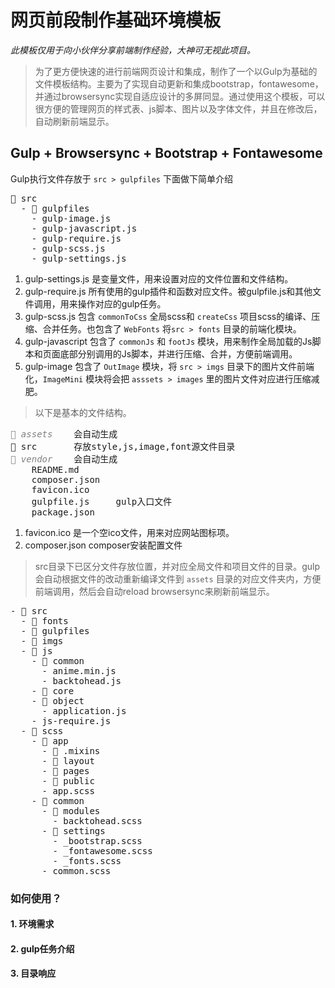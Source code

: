 
# 网页前段制作基础环境模板

<i> 此模板仅用于向小伙伴分享前端制作经验，大神可无视此项目。</i>

> 为了更方便快速的进行前端网页设计和集成，制作了一个以Gulp为基础的文件模板结构。主要为了实现自动更新和集成bootstrap，fontawesome，并通过browsersync实现自适应设计的多屏同显。通过使用这个模板，可以很方便的管理网页的样式表、js脚本、图片以及字体文件，并且在修改后，自动刷新前端显示。


## Gulp + Browsersync + Bootstrap + Fontawesome

Gulp执行文件存放于 ``` src > gulpfiles ``` 下面做下简单介绍

<pre>
📂 src 
  - 📂 gulpfiles
    - gulp-image.js
    - gulp-javascript.js
    - gulp-require.js
    - gulp-scss.js
    - gulp-settings.js
</pre>

1. gulp-settings.js 是变量文件，用来设置对应的文件位置和文件结构。
2. gulp-require.js 所有使用的gulp插件和函数对应文件。被gulpfile.js和其他文件调用，用来操作对应的gulp任务。
3. gulp-scss.js 包含 ```commonToCss``` 全局scss和 ```createCss``` 项目scss的编译、压缩、合并任务。也包含了 ``` WebFonts ``` 将``` src > fonts ``` 目录的前端化模块。
4. gulp-javascript 包含了 ```commonJs``` 和 ```footJs``` 模块，用来制作全局加载的Js脚本和页面底部分别调用的Js脚本，并进行压缩、合并，方便前端调用。
5. gulp-image 包含了 ``` OutImage ``` 模块，将 ``` src > imgs ``` 目录下的图片文件前端化，``` ImageMini ``` 模块将会把 ``` asssets > images ``` 里的图片文件对应进行压缩减肥。



> 以下是基本的文件结构。

<PRE>
<i style="color:gray;">📂 assets</i>    会自动生成
📂 src       存放style,js,image,font源文件目录
<i style="color:gray;">📂 vendor</i>    会自动生成
    README.md
    composer.json
    favicon.ico
    gulpfile.js     gulp入口文件
    package.json
</PRE>

1. favicon.ico 是一个空ico文件，用来对应网站图标项。
2. composer.json composer安装配置文件

> src目录下已区分文件存放位置，并对应全局文件和项目文件的目录。gulp会自动根据文件的改动重新编译文件到 ``` assets ``` 目录的对应文件夹内，方便前端调用，然后会自动reload browsersync来刷新前端显示。

<pre>
- 📂 src
  - 📂 fonts
  - 📂 gulpfiles
  - 📂 imgs
  - 📂 js
    - 📂 common
      - anime.min.js
      - backtohead.js
    - 📂 core
    - 📂 object
      - application.js
    - js-require.js
  - 📂 scss
    - 📂 app
      - 📂 .mixins
      - 📂 layout
      - 📂 pages
      - 📂 public
      - app.scss
    - 📂 common
      - 📂 modules
        - backtohead.scss
      - 📂 settings
        - _bootstrap.scss
        - _fontawesome.scss
        - _fonts.scss
      - common.scss
</pre>

### 如何使用？

#### 1. 环境需求
#### 2. gulp任务介绍
#### 3. 目录响应